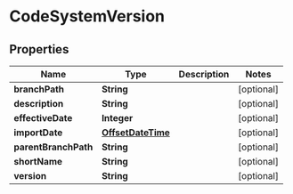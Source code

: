 
# CodeSystemVersion

## Properties
Name | Type | Description | Notes
------------ | ------------- | ------------- | -------------
**branchPath** | **String** |  |  [optional]
**description** | **String** |  |  [optional]
**effectiveDate** | **Integer** |  |  [optional]
**importDate** | [**OffsetDateTime**](OffsetDateTime.md) |  |  [optional]
**parentBranchPath** | **String** |  |  [optional]
**shortName** | **String** |  |  [optional]
**version** | **String** |  |  [optional]



